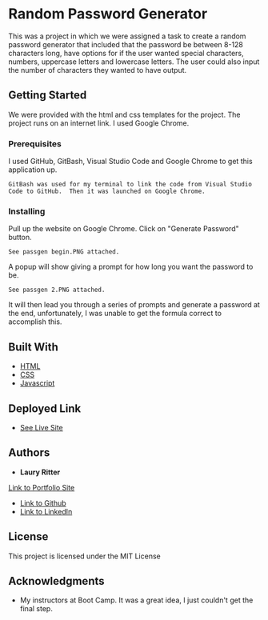 # Random Password Generator

This was a project in which we were assigned a task to create a random password generator that included that the password be between 8-128 characters long, have options for if the user wanted special characters, numbers, uppercase letters and lowercase letters.  The user could also input the number of characters they wanted to have output.

## Getting Started

We were provided with the html and css templates for the project.  The project runs on an internet link.  I used Google Chrome.  

### Prerequisites

I used GitHub, GitBash, Visual Studio Code and Google Chrome to get this application up.

```
GitBash was used for my terminal to link the code from Visual Studio Code to GitHub.  Then it was launched on Google Chrome.
```

### Installing

Pull up the website on Google Chrome.  Click on "Generate Password" button.

```
See passgen begin.PNG attached.
```

A popup will show giving a prompt for how long you want the password to be.

```
See passgen 2.PNG attached.
```

It will then lead you through a series of prompts and generate a password at the end, unfortunately, I was unable to get the formula correct to accomplish this.


## Built With

* [HTML](https://developer.mozilla.org/en-US/docs/Web/HTML)
* [CSS](https://developer.mozilla.org/en-US/docs/Web/CSS)
* [Javascript](https://developer.mozilla.org/en-US/docs/Web/JavaScript)

## Deployed Link

* [See Live Site](https://lauryritter.github.io/password-generator/)


## Authors

* **Laury Ritter**

[Link to Portfolio Site](https://lauryritter.github.io/Lauryritter)
- [Link to Github](https://github.com/Lauryritter)
- [Link to LinkedIn](www.linkedin.com/in/laury-ritter-4a449921a)


## License

This project is licensed under the MIT License 

## Acknowledgments

* My instructors at Boot Camp.  It was a great idea, I just couldn't get the final step.